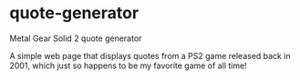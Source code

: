 # quote-generator
Metal Gear Solid 2 quote generator

A simple web page that displays quotes from a PS2 game released back in 2001,
which just so happens to be my favorite game of all time!
